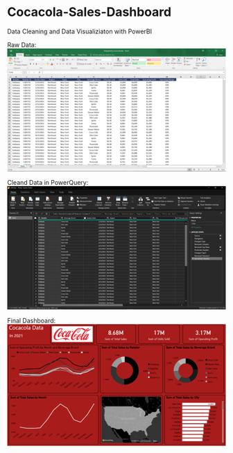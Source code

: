 # Cocacola-Sales-Dashboard
Data Cleaning and Data Visualiziaton with PowerBI

Raw Data:
![Raw Data](https://github.com/A30Z/Cocacola-Sales-Dashboard/blob/main/1.png?raw=true)


Cleand Data in PowerQuery:
![Cleaned Data](https://github.com/A30Z/Cocacola-Sales-Dashboard/blob/main/2.png?raw=true)


Final Dashboard:
![Dashboard](https://github.com/A30Z/Cocacola-Sales-Dashboard/blob/main/4.png?raw=true)
